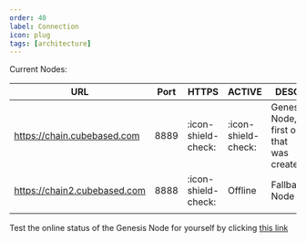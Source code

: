 ```yaml
---
order: 40
label: Connection
icon: plug
tags: [architecture]
---
```



Current Nodes:

| URL | Port | HTTPS  | ACTIVE  | DESC.  |
|---|---|---|---|---|
| https://chain.cubebased.com | 8889 | :icon-shield-check: | :icon-shield-check:  | Genesis Node, first one that was created |
| https://chain2.cubebased.com | 8888 | :icon-shield-check: | Offline | Fallback Node |
|   |   |   |   |   |

Test the online status of the Genesis Node for yourself by clicking [this link](https://chain.cubebased.com:8889/v1/chain/get_info)
